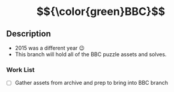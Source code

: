 <h1 id="centered-header" align="center">$${\color{green}BBC}$$</h1>

## Description 
 - 2015 was a different year 😉 
 - This branch will hold all of the BBC puzzle assets and solves.

### Work List
- [ ] Gather assets from archive and prep to bring into BBC branch
